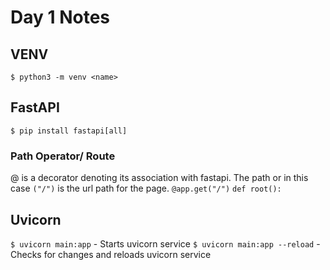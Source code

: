 # Day 1 Notes
## VENV
`$ python3 -m venv <name>`

## FastAPI
`$ pip install fastapi[all]`

### Path Operator/ Route
@ is a decorator denoting its association with fastapi.
The path or in this case `("/")` is the url path for the page.
`@app.get("/")`
    `def root():`

## Uvicorn
`$ uvicorn main:app` - Starts uvicorn service
`$ uvicorn main:app --reload` - Checks for changes and reloads uvicorn service